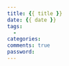 ```yaml
---
title: {{ title }}
date: {{ date }}
tags:
  - 
categories:
comments: true
password:
---
```


<!-- more -->
